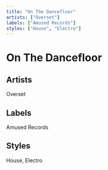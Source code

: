 ```yaml
---
title: "On The Dancefloor"
artists: ["Overset"]
labels: ["Amused Records"]
styles: ["House", "Electro"]
---
```


# On The Dancefloor
## Artists
Overset
## Labels
Amused Records
## Styles
House, Electro
